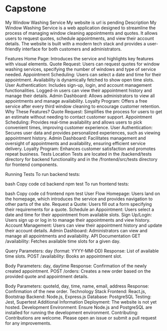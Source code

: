# Capstone
My Window Washing Service
My website is url is pending 
Description
My Window Washing Service is a web application designed to streamline the process of managing window cleaning appointments and quotes. It allows users to request quotes, schedule appointments, and view their account details. The website is built with a modern tech stack and provides a user-friendly interface for both customers and administrators.

Features
Home Page: Introduces the service and highlights key features with visual elements.
Quote Request: Users can request quotes for window washing services, specifying the number of windows and type of service needed.
Appointment Scheduling: Users can select a date and time for their appointment. Availability is dynamically fetched to show open time slots.
User Authentication: Includes sign-up, login, and account management functionalities. Logged-in users can view their appointment history and manage their details.
Admin Dashboard: Allows administrators to view all appointments and manage availability.
Loyalty Program: Offers a free service after every third window cleaning to encourage customer retention.
Why These Features?
Quote Request: Simplifies the process for users to get an estimate without needing to contact customer support.
Appointment Scheduling: Provides real-time availability and allows users to pick convenient times, improving customer experience.
User Authentication: Secures user data and provides personalized experiences, such as viewing appointment history.
Admin Dashboard: Facilitates management and oversight of appointments and availability, ensuring efficient service delivery.
Loyalty Program: Enhances customer satisfaction and promotes repeat business.
Tests
Location
Tests are located in the /backend/tests directory for backend functionality and in the /frontend/src/tests directory for frontend components.

Running Tests
To run backend tests:

bash
Copy code
cd backend
npm test
To run frontend tests:

bash
Copy code
cd frontend
npm test
User Flow
Homepage: Users land on the homepage, which introduces the service and provides navigation to other parts of the site.
Request a Quote: Users fill out a form specifying their requirements for a quote.
Schedule an Appointment: Users select a date and time for their appointment from available slots.
Sign Up/Login: Users sign up or log in to manage their appointments and view history.
Account Management: Users can view their appointment history and update their account details.
Admin Dashboard: Administrators can view and manage all appointments and availability.
API Documentation
GET /availability: Fetches available time slots for a given day.

Query Parameters: day (format: YYYY-MM-DD)
Response: List of available time slots.
POST /availability: Books an appointment slot.

Body Parameters: day, daytime
Response: Confirmation of the newly created appointment.
POST /orders: Creates a new order based on the provided quote and appointment details.

Body Parameters: quoteId, day, time, name, email, address
Response: Confirmation of the new order.
Technology Stack
Frontend: React.js, Bootstrap
Backend: Node.js, Express.js
Database: PostgreSQL
Testing: Jest, Supertest
Additional Information
Deployment: The website is not yet hosted.
Development Environment: Ensure Node.js and PostgreSQL are installed for running the development environment.
Contributing: Contributions are welcome. Please open an issue or submit a pull request for any improvements.
